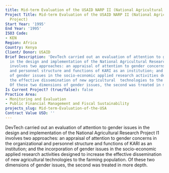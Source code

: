 ```yaml
---
title: Mid-term Evaluation of the USAID NARP II (National Agricultural Research Project)
Project Title: Mid-term Evaluation of the USAID NARP II (National Agricultural Research
  Project)
Start Year: '1995'
End Year: '1995'
ISO3 Code:
- KEN
Region: Africa
Country: Kenya
Client/ Donor: USAID
Brief Description: 'DevTech carried out an evaluation of attention to gender issues
  in the design and implementation of the National Agricultural Research Project I1
  involves two approaches: an appraisal of attention to gender concerns in the organizational
  and personnel structure and functions of KARI as an institution; and the incorporation
  of gender issues in the socio-economic applied research activities designed to increase
  the effective dissemination of new agricultural  technologies to the farming population.
  Of these two dimensions of gender issues, the second was treated in more depth.'
Is Current Project? (true/false): false
Practice Area:
- Monitoring and Evaluation
- Public Financial Management and Fiscal Sustainability
projects_slug: Mid-term-Evaluation-of-the-USA
Contract Value USD: ''
---
```


DevTech carried out an evaluation of attention to gender issues in the design and implementation of the National Agricultural Research Project I1 involves two approaches: an appraisal of attention to gender concerns in the organizational and personnel structure and functions of KARI as an institution; and the incorporation of gender issues in the socio-economic applied research activities designed to increase the effective dissemination of new agricultural  technologies to the farming population. Of these two dimensions of gender issues, the second was treated in more depth.